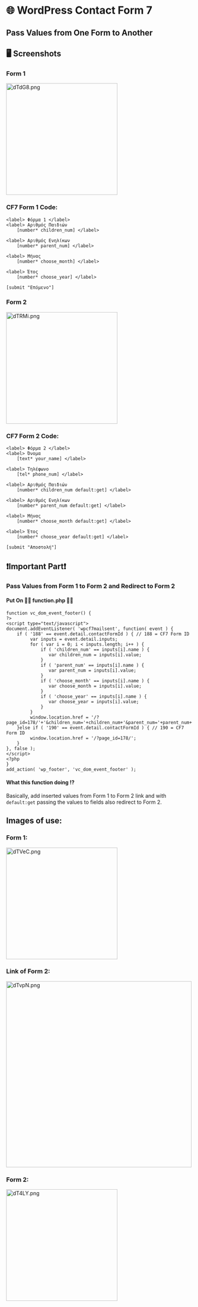 # 🌐 WordPress Contact Form 7
## Pass Values from One Form to Another

## 🖥️ Screenshots
### Form 1
<img src="https://a.imagem.app/dTdG8.png" alt="dTdG8.png" border="0" width="300"/>

### CF7 Form 1 Code:
```
<label> Φόρμα 1 </label>
<label> Αριθμός Παιδιών
    [number* children_num] </label>

<label> Αριθμός Ενηλίκων
    [number* parent_num] </label>

<label> Μήνας 
    [number* choose_month] </label>

<label> Έτος
    [number* choose_year] </label>

[submit "Επόμενο"]
```

### Form 2
<img src="https://a.imagem.app/dTRMi.png" alt="dTRMi.png" border="0" width="300"/>

### CF7 Form 2 Code:
```
<label> Φόρμα 2 </label>
<label> Όνομα
    [text* your_name] </label>

<label> Τηλέφωνο
    [tel* phone_num] </label>

<label> Αριθμός Παιδιών
    [number* children_num default:get] </label>

<label> Αριθμός Ενηλίκων
    [number* parent_num default:get] </label>

<label> Μήνας
    [number* choose_month default:get] </label>

<label> Έτος
    [number* choose_year default:get] </label>

[submit "Αποστολή"]
```

## ❗️Important Part❗️
### Pass Values from Form 1 to Form 2 and Redirect to Form 2

#### Put On 👨‍💻 function.php 👩‍💻
```
function vc_dom_event_footer() {
?>
<script type="text/javascript">
document.addEventListener( 'wpcf7mailsent', function( event ) {
    if ( '188' == event.detail.contactFormId ) { // 188 = CF7 Form ID
         var inputs = event.detail.inputs;
		 for ( var i = 0; i < inputs.length; i++ ) {
			 if ( 'children_num' == inputs[i].name ) {
				var children_num = inputs[i].value;
			 }
			 if ( 'parent_num' == inputs[i].name ) {
				var parent_num = inputs[i].value;
			 }
			 if ( 'choose_month' == inputs[i].name ) {
				var choose_month = inputs[i].value;
			 }
			 if ( 'choose_year' == inputs[i].name ) {
				var choose_year = inputs[i].value;
			 }
		 }
		 window.location.href = '/?page_id=178/'+'&children_num='+children_num+'&parent_num='+parent_num+'&choose_month='+choose_month+'&choose_year='+choose_year;
    }else if ( '190' == event.detail.contactFormId ) { // 190 = CF7 Form ID
		 window.location.href = '/?page_id=178/';
    }
}, false );
</script>
<?php
}
add_action( 'wp_footer', 'vc_dom_event_footer' );
```
#### What this function doing ⁉️
Basically, add inserted values from Form 1 to Form 2 link and with `default:get` passing the values to fields also redirect to Form 2.

## Images of use:
### Form 1:
<img src="https://a.imagem.app/dTVeC.png" alt="dTVeC.png" border="0" width="300"/>

### Link of Form 2:
<img src="https://a.imagem.app/dTvpN.png" alt="dTvpN.png" border="0" width="500"/>

### Form 2:
<img src="https://a.imagem.app/dT4LY.png" alt="dT4LY.png" border="0" width="300"/>
